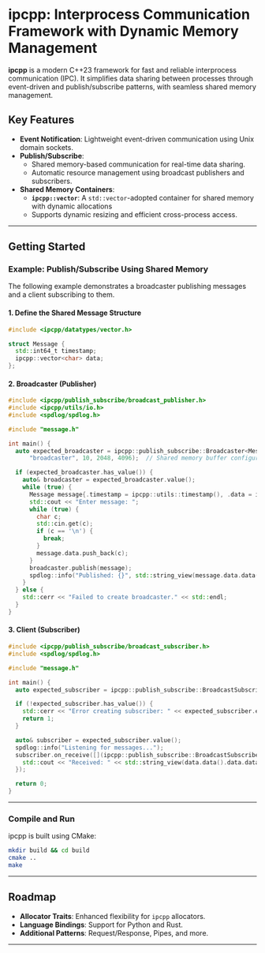 # ipcpp: Interprocess Communication Framework with Dynamic Memory Management

**ipcpp** is a modern C++23 framework for fast and reliable interprocess communication (IPC). It simplifies data sharing between processes through event-driven and publish/subscribe patterns, with seamless shared memory management.

## Key Features
- **Event Notification**: Lightweight event-driven communication using Unix domain sockets.
- **Publish/Subscribe**:
    - Shared memory-based communication for real-time data sharing.
    - Automatic resource management using broadcast publishers and subscribers.
- **Shared Memory Containers**:
    - **`ipcpp::vector`**: A `std::vector`-adopted container for shared memory with dynamic allocations
    - Supports dynamic resizing and efficient cross-process access.

---

## Getting Started

### Example: Publish/Subscribe Using Shared Memory

The following example demonstrates a broadcaster publishing messages and a client subscribing to them.

#### 1. **Define the Shared Message Structure**

```cpp  
#include <ipcpp/datatypes/vector.h>

struct Message {
  std::int64_t timestamp;
  ipcpp::vector<char> data;
};
```  

#### 2. **Broadcaster (Publisher)**

```cpp  
#include <ipcpp/publish_subscribe/broadcast_publisher.h>
#include <ipcpp/utils/io.h>
#include <spdlog/spdlog.h>

#include "message.h"

int main() {
  auto expected_broadcaster = ipcpp::publish_subscribe::Broadcaster<Message>::create(
      "broadcaster", 10, 2048, 4096);  // Shared memory buffer configuration

  if (expected_broadcaster.has_value()) {
    auto& broadcaster = expected_broadcaster.value();
    while (true) {
      Message message{.timestamp = ipcpp::utils::timestamp(), .data = ipcpp::vector<char>()};
      std::cout << "Enter message: ";
      while (true) {
        char c;
        std::cin.get(c);
        if (c == '\n') {
          break;
        }
        message.data.push_back(c);
      }
      broadcaster.publish(message);
      spdlog::info("Published: {}", std::string_view(message.data.data(), message.data.size()));
    }
  } else {
    std::cerr << "Failed to create broadcaster." << std::endl;
  }
}
```  

#### 3. **Client (Subscriber)**

```cpp  
#include <ipcpp/publish_subscribe/broadcast_subscriber.h>
#include <spdlog/spdlog.h>

#include "message.h"

int main() {
  auto expected_subscriber = ipcpp::publish_subscribe::BroadcastSubscriber<Message>::create("broadcaster");

  if (!expected_subscriber.has_value()) {
    std::cerr << "Error creating subscriber: " << expected_subscriber.error() << std::endl;
    return 1;
  }

  auto& subscriber = expected_subscriber.value();
  spdlog::info("Listening for messages...");
  subscriber.on_receive([](ipcpp::publish_subscribe::BroadcastSubscriber<Message>::Data<ipcpp::AccessMode::READ>& data) {
    std::cout << "Received: " << std::string_view(data.data().data.data(), data.data().data.size()) << std::endl;
  });

  return 0;
}
```  

---

### Compile and Run

ipcpp is built using CMake:

```bash
mkdir build && cd build
cmake ..
make
```

---

## Roadmap
- **Allocator Traits**: Enhanced flexibility for `ipcpp` allocators.
- **Language Bindings**: Support for Python and Rust.
- **Additional Patterns**: Request/Response, Pipes, and more.

---